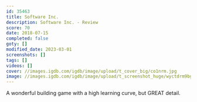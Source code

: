 ```yaml
---
id: 35463
title: Software Inc.
description: Software Inc. - Review
score: 70
date: 2018-07-15
completed: false
goty: []
modified_date: 2023-03-01
screenshots: []
tags: []
videos: []
cover: //images.igdb.com/igdb/image/upload/t_cover_big/co1nrm.jpg
image: //images.igdb.com/igdb/image/upload/t_screenshot_huge/wyctdrm9bg289spug6z9.jpg
---
```

A wonderful building game with a high learning curve, but GREAT detail.